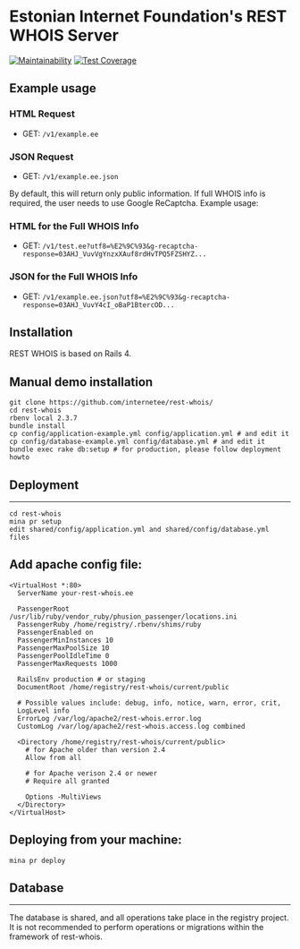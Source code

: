 Estonian Internet Foundation's REST WHOIS Server
=================
[![Maintainability](https://api.codeclimate.com/v1/badges/0bda260781bb26c6a737/maintainability)](https://codeclimate.com/github/internetee/rest-whois/maintainability)
[![Test Coverage](https://api.codeclimate.com/v1/badges/0bda260781bb26c6a737/test_coverage)](https://codeclimate.com/github/internetee/rest-whois/test_coverage)


## Example usage

### HTML Request
* GET: `/v1/example.ee`

### JSON Request
* GET: `/v1/example.ee.json`

By default, this will return only public information. If full WHOIS info is required, the user needs to use Google ReCaptcha. Example usage:

### HTML for the Full WHOIS Info
* GET: `/v1/test.ee?utf8=%E2%9C%93&g-recaptcha-response=03AHJ_VuvVgYnzxXAuf8rdHvTPQ5FZSHYZ...`

### JSON for the Full WHOIS Info
* GET: `/v1/example.ee.json?utf8=%E2%9C%93&g-recaptcha-response=03AHJ_VuvY4cI_oBaP1BtercOD...`

Installation
------------

REST WHOIS is based on Rails 4.

## Manual demo installation

    git clone https://github.com/internetee/rest-whois/
    cd rest-whois
    rbenv local 2.3.7
    bundle install
    cp config/application-example.yml config/application.yml # and edit it
    cp config/database-example.yml config/database.yml # and edit it
    bundle exec rake db:setup # for production, please follow deployment howto


## Deployment
----------

    cd rest-whois
    mina pr setup
    edit shared/config/application.yml and shared/config/database.yml files

## Add apache config file:

```
<VirtualHost *:80>
  ServerName your-rest-whois.ee

  PassengerRoot /usr/lib/ruby/vendor_ruby/phusion_passenger/locations.ini
  PassengerRuby /home/registry/.rbenv/shims/ruby
  PassengerEnabled on
  PassengerMinInstances 10
  PassengerMaxPoolSize 10
  PassengerPoolIdleTime 0
  PassengerMaxRequests 1000

  RailsEnv production # or staging
  DocumentRoot /home/registry/rest-whois/current/public

  # Possible values include: debug, info, notice, warn, error, crit,
  LogLevel info
  ErrorLog /var/log/apache2/rest-whois.error.log
  CustomLog /var/log/apache2/rest-whois.access.log combined

  <Directory /home/registry/rest-whois/current/public>
    # for Apache older than version 2.4
    Allow from all

    # for Apache verison 2.4 or newer
    # Require all granted

    Options -MultiViews
  </Directory>
</VirtualHost>
```

## Deploying from your machine:

    mina pr deploy

## Database
----------
The database is shared, and all operations take place in the registry project. It is not recommended to perform operations or migrations within the framework of rest-whois.

